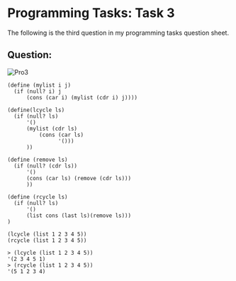 # Programming Tasks: Task 3

The following is the third question in my programming tasks question sheet.

## Question:

![Pro3](https://imgur.com/rujExov.png "Pro task3")

```
(define (mylist i j)
  (if (null? i) j
      (cons (car i) (mylist (cdr i) j))))

(define(lcycle ls)
  (if (null? ls)
      '()
      (mylist (cdr ls)
          (cons (car ls)
                '()))
      ))

(define (remove ls)
  (if (null? (cdr ls))
      '()
      (cons (car ls) (remove (cdr ls)))
      ))

(define (rcycle ls)
  (if (null? ls)
      '()
      (list cons (last ls)(remove ls)))
)

(lcycle (list 1 2 3 4 5))
(rcycle (list 1 2 3 4 5))

> (lcycle (list 1 2 3 4 5))
'(2 3 4 5 1)
> (rcycle (list 1 2 3 4 5))
'(5 1 2 3 4)
```
